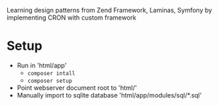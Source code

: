 Learning design patterns from Zend Framework, Laminas, Symfony by implementing CRON with custom framework  

# Setup

- Run in 'html/app' 
   - `composer intall`
   - `composer setup`
- Point webserver document root to 'html/'
- Manually import to sqlite database 'html/app/modules/sql/*.sql'
